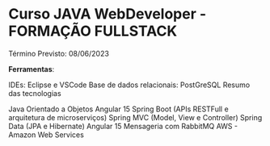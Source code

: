 # Curso JAVA WebDeveloper - FORMAÇÃO FULLSTACK

Término Previsto: 08/06/2023

**Ferramentas**:

IDEs: Eclipse e VSCode
Base de dados relacionais: PostGreSQL
Resumo das tecnologias

Java Orientado a Objetos
Angular 15
Spring Boot (APIs RESTFull e arquitetura de microserviços)
Spring MVC (Model, View e Controller)
Spring Data (JPA e Hibernate)
Angular 15
Mensageria com RabbitMQ
AWS - Amazon Web Services
